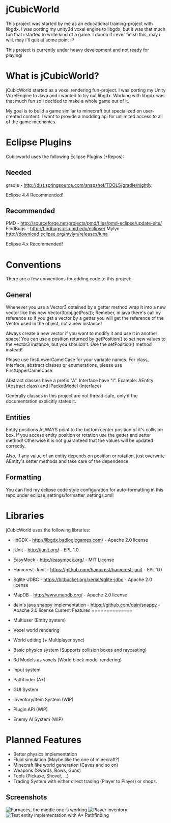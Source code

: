 jCubicWorld
=============

This project was started by me as an educational training-project with libgdx.
I was porting my unity3d voxel engine to libgdx, but it was that much fun that i started to write kind of a game.
I dunno if i ever finish this, may i will. may i'll quit at some point :P

This project is currently under heavy development and not ready for playing!

What is jCubicWorld?
==============

jCubicWorld started as a voxel rendering fun-project.
I was porting my Unity VoxelEngine to Java and i wanted to try out libgdx.
Working with libgdx was that much fun so i decided to make a whole game out of it.

My goal is to build a game similar to minecraft but specialized on user-created content.
I want to provide a modding api for unlimited access to all of the game mechanics.

Eclipse Plugins
===============

Cubicworld uses the following Eclipse Plugins (+Repos):

Needed
---------
gradle - http://dist.springsource.com/snapshot/TOOLS/gradle/nightly

Eclipse 4.4 Recommended!

Recommended
---------
PMD - http://sourceforge.net/projects/pmd/files/pmd-eclipse/update-site/
FindBugs - http://findbugs.cs.umd.edu/eclipse/
Mylyn - http://download.eclipse.org/mylyn/releases/luna

Eclipse 4.x Recommended!

Conventions
==============

There are a few conventions for adding code to this project:

General
----------------
Whenever you use a Vector3 obtained by a getter method wrap it into a new vector like this new Vector3(obj.getPos());
Remeber, in java there's call by reference so if you get a vector by a getter you will get the reference of the Vector used in the object, not a new instance!

Always create a new vector if you want to modify it and use it in another space!
You can use a position returned by getPosition() to set new values to the vector3 instance, but you shouldn't.
Use the setPosition() method instead!

Please use firstLowerCamelCase for your variable names.
For class, interface, abstract classes or enumerations, please use FirstUpperCamelCase.

Abstract classes have a prefix "A". Interface have "I".
Example: AEntity (Abstract class) and IPacketModel (Interface)

Generally classes in this project are not thread-safe, only if the documentation explicitly states it.

Entities
------------------
Entity positions ALWAYS point to the bottom center position of it's collision box.
If you access entity position or rotation use the getter and setter method!
Otherwise it is not guaranteed that the values will be updated correctly.

Also, if any value of an entity depends on position or rotation, just overwrite AEntity's setter methods and take care of the dependence.

Formatting
------------------
You can find my eclipse code style configuration for auto-formatting in this repo under eclipse_settings/formatter_settings.xml!

Libraries
==============
jCubicWorld uses the following libraries:

- libGDX - http://libgdx.badlogicgames.com/ - Apache 2.0 license
- jUnit - http://junit.org/ - EPL 1.0
- EasyMock - http://easymock.org/ - MIT License
- Hamcrest-Junit - https://github.com/hamcrest/hamcrest-junit - EPL 1.0
- Sqlite-JDBC - https://bitbucket.org/xerial/sqlite-jdbc - Apache 2.0 license
- MapDB - http://www.mapdb.org/ - Apache 2.0 license
- dain's java snappy implementation - https://github.com/dain/snappy - Apache 2.0 license
Current Features
==============

- Multiuser (Entity system)
- Voxel world rendering
- World editing (+ Multiplayer sync)
- Basic physics system (Supports collision boxes and raycasting)
- 3d Models as voxels (World block model rendering)
- Input system
- Pathfinder (A*)
- GUI System
- Inventory/Item System (WIP)
- Plugin API (WIP)
- Enemy AI System (WIP)

Planned Features
==============

- Better physics implementation
- Fluid simulation (Maybe like the one of minecraft?)
- Minecraft like world generation (Caves and so on)
- Weapons (Swords, Bows, Guns)
- Tools (Pickaxe, Shovel, ...)
- Trading System with either direct trading (Player to Player) or shops.


Screenshots
------------------

![Furnaces, the middle one is working](http://kennux.net/wordpress/wp-content/uploads/2015/02/jcubicworld_furnaces-1024x789.png)
![Player inventory](http://kennux.net/wordpress/wp-content/uploads/2015/02/jcubicworld_inventory-1024x792.png)
![Test entity implementation with A* Pathfinding](http://kennux.net/wordpress/wp-content/uploads/2014/11/screenshot1416230295.png)